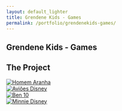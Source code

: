 ```yaml
---
layout: default_lighter
title: Grendene Kids - Games
permalink: /portfolio/grendenekids-games/
---
```


<main id="main">
	<section class="content conteiner-half">
		<div class="conteiner">
			<h1>Grendene Kids - Games</h1>
			<!-- <p>Grendene is a Brazilian company manufacturing shoes whose majority shareholder is Alexandre Grendene Bartelle and in 2013 was the largest exporter of footwear in Brazil.</p> -->
		</div>
	</section>
	<section class="content">
		<div class="conteiner">
			<h2>The Project</h2>
			<!-- <p><strong>Roles:</strong> Responsive Game.</p> -->
			<!-- <p>Grandene was with an advertising campaign in which the child who buy a shoes, the box of this shoe would be a QRCODE, and with this code the child -->
			<!-- would open the corresponding game the footwear brand, but this game should work in the desktop too, -->
			<!-- so to the efforts were optimized, it was developed these 4 responsive games.</p> -->
			<div class="row">
				<div class="6u 12u$(xsmall)">
					<a href="http://grendenekids.com.br/qrcode/homemaranha/" class="image fit thumb"><img src="{{ site.url }}images/spiderman.jpg" alt="Homem Aranha" /></a>
				</div>
				<div class="6u$ 12u$(xsmall)">
					<a href="http://grendenekids.com.br/disneyavioes/" class="image fit thumb"><img src="{{ site.url }}images/avioes.jpg" alt="Aviões Disney" /></a>
				</div>
				<div class="6u 12u$(xsmall)">
					<a href="http://grendenekids.com.br/qrcode/ben10/" class="image fit thumb"><img src="{{ site.url }}images/ben10-1.jpg" alt="Ben 10" /></a>
				</div>
				<div class="6u$ 12u$(xsmall)">
					<a href="http://grendenekids.com.br/qrcode/disneyminnie/" class="image fit thumb"><img src="{{ site.url }}images/disney1.jpg" alt="Minnie Disney" /></a>
				</div>
			</div>
		</div>
	</section>

</main>